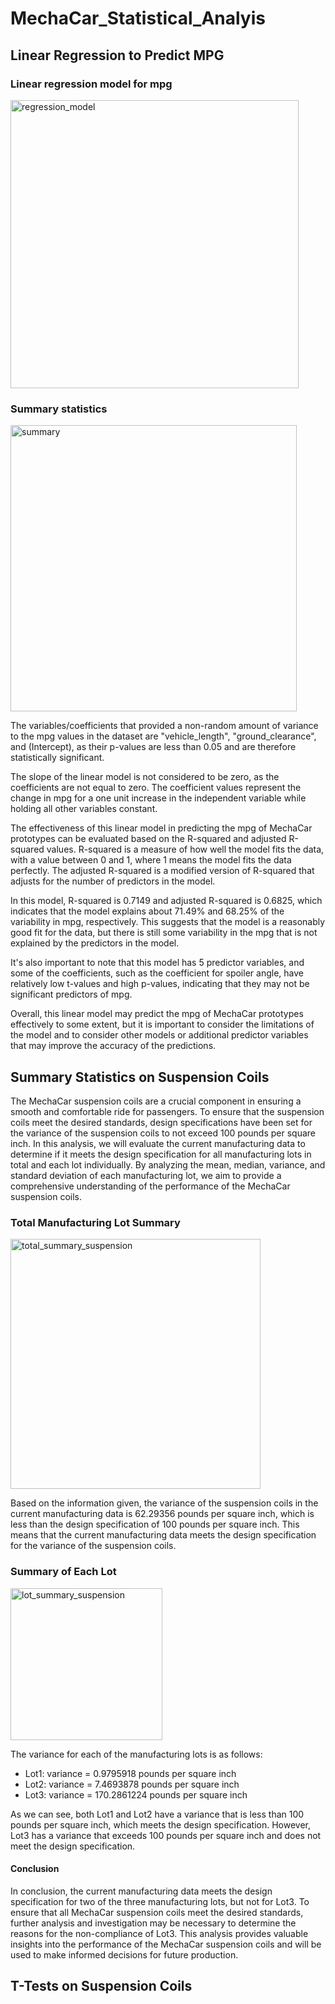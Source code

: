 # MechaCar_Statistical_Analyis

## Linear Regression to Predict MPG


### Linear regression model for mpg
<img width="461" alt="regression_model" src="https://user-images.githubusercontent.com/114922260/217665767-657518a3-71fe-4807-946d-9dc30831996e.png">

### Summary statistics
<img width="458" alt="summary" src="https://user-images.githubusercontent.com/114922260/217665891-1b8a9ab7-99a2-4c84-8d29-722743c0f946.png">


The variables/coefficients that provided a non-random amount of variance to the mpg values in the dataset are "vehicle_length", "ground_clearance", and (Intercept), as their p-values are less than 0.05 and are therefore statistically significant.

The slope of the linear model is not considered to be zero, as the coefficients are not equal to zero. The coefficient values represent the change in mpg for a one unit increase in the independent variable while holding all other variables constant.

The effectiveness of this linear model in predicting the mpg of MechaCar prototypes can be evaluated based on the R-squared and adjusted R-squared values. R-squared is a measure of how well the model fits the data, with a value between 0 and 1, where 1 means the model fits the data perfectly. The adjusted R-squared is a modified version of R-squared that adjusts for the number of predictors in the model.

In this model, R-squared is 0.7149 and adjusted R-squared is 0.6825, which indicates that the model explains about 71.49% and 68.25% of the variability in mpg, respectively. This suggests that the model is a reasonably good fit for the data, but there is still some variability in the mpg that is not explained by the predictors in the model.

It's also important to note that this model has 5 predictor variables, and some of the coefficients, such as the coefficient for spoiler angle, have relatively low t-values and high p-values, indicating that they may not be significant predictors of mpg.

Overall, this linear model may predict the mpg of MechaCar prototypes effectively to some extent, but it is important to consider the limitations of the model and to consider other models or additional predictor variables that may improve the accuracy of the predictions.


## Summary Statistics on Suspension Coils

The MechaCar suspension coils are a crucial component in ensuring a smooth and comfortable ride for passengers. To ensure that the suspension coils meet the desired standards, design specifications have been set for the variance of the suspension coils to not exceed 100 pounds per square inch. In this analysis, we will evaluate the current manufacturing data to determine if it meets the design specification for all manufacturing lots in total and each lot individually. By analyzing the mean, median, variance, and standard deviation of each manufacturing lot, we aim to provide a comprehensive understanding of the performance of the MechaCar suspension coils.

### Total Manufacturing Lot Summary

<img width="400" alt="total_summary_suspension" src="https://user-images.githubusercontent.com/114922260/217923896-35f7c432-2f35-4afb-93eb-3603f0c033a8.png">

Based on the information given, the variance of the suspension coils in the current manufacturing data is 62.29356 pounds per square inch, which is less than the design specification of 100 pounds per square inch. This means that the current manufacturing data meets the design specification for the variance of the suspension coils.


### Summary of Each Lot

<img width="243" alt="lot_summary_suspension" src="https://user-images.githubusercontent.com/114922260/217924059-82dc26f9-9e77-4492-a3f6-fdef2c7c5897.png">


The variance for each of the manufacturing lots is as follows:

- Lot1: variance = 0.9795918 pounds per square inch
- Lot2: variance = 7.4693878 pounds per square inch
- Lot3: variance = 170.2861224 pounds per square inch

As we can see, both Lot1 and Lot2 have a variance that is less than 100 pounds per square inch, which meets the design specification. However, Lot3 has a variance that exceeds 100 pounds per square inch and does not meet the design specification.

#### Conclusion

In conclusion, the current manufacturing data meets the design specification for two of the three manufacturing lots, but not for Lot3. To ensure that all MechaCar suspension coils meet the desired standards, further analysis and investigation may be necessary to determine the reasons for the non-compliance of Lot3. This analysis provides valuable insights into the performance of the MechaCar suspension coils and will be used to make informed decisions for future production.



## T-Tests on Suspension Coils

